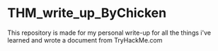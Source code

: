 # THM_write_up_ByChicken
This repository is made for my personal write-up for all the things i've learned and wrote a document from TryHackMe.com

